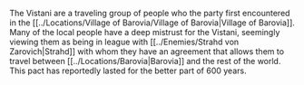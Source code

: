 The Vistani are a traveling group of people who the party first encountered in the [[../Locations/Village of Barovia/Village of Barovia|Village of Barovia]]. Many of the local people have a deep mistrust for the Vistani, seemingly viewing them as being in league with [[../Enemies/Strahd von Zarovich|Strahd]] with whom they have an agreement that allows them to travel between [[../Locations/Barovia|Barovia]] and the rest of the world. This pact has reportedly lasted for the better part of 600 years.